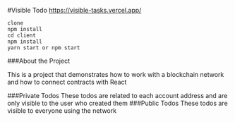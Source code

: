 #Visible Todo
https://visible-tasks.vercel.app/
```quickstart
clone
npm install
cd client
npm install 
yarn start or npm start
```
###About the Project

This is a project that demonstrates how to work with a blockchain network and how to connect contracts with React

###Private Todos
These todos are related to each account address and are only visible to the user who created them
###Public Todos
These todos are visible to everyone using the network
